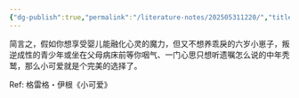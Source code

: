 ```yaml
---
{"dg-publish":true,"permalink":"/literature-notes/202505311220/","title":202505311220,"created":"2025-05-31T12:20:50.000+08:00"}
---
```


简言之，假如你想享受婴儿能融化心灵的魔力，但又不想养乖戾的六岁小崽子，叛逆成性的青少年或坐在父母病床前等你咽气、一门心思只想听遗嘱怎么说的中年秃鹫，那么小可爱就是个完美的选择了。

Ref: 格雷格・伊根《小可爱》